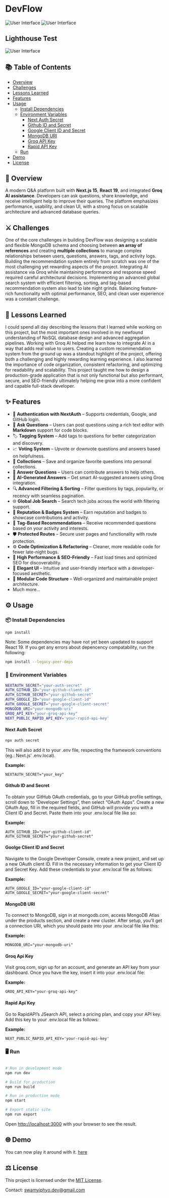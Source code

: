# DevFlow

![User Interface](./public/images/preview_light.webp)
![User Interface](./public/images/preview_dark.webp)

## Lighthouse Test
![User Interface](./public/images/metric.png)

## 📚 Table of Contents

- [Overview](#-overview)
- [Challenges](#️-challenges)
- [Lessons Learned](#-lessons-learned)
- [Features](#-features)
- [Usage](#️-usage)
  - [Install Dependencies](#-install-dependencies)
  - [Environment Variables](#-environment-variables)
    - [Next Auth Secret](#next-auth-secret)
    - [Github ID and Secret](#github-id-and-secret)
    - [Google Client ID and Secret](#goolge-client-id-and-secret)
    - [MongoDB URI](#mongodb-uri)
    - [Groq API Key](#groq-api-key)
    - [Rapid API Key](#rapid-api-key)
  - [Run](#️-run)
- [Demo](#-demo)
- [License](#️-license)

## 🚀 Overview

A modern Q&A platform built with **Next.js 15**, **React 19**, and integrated **Groq AI assistance**. Developers can ask questions, share knowledge, and receive intelligent help to improve their queries. The platform emphasizes performance, usability, and clean UI, with a strong focus on scalable architecture and advanced database queries.

## ⚔️ Challenges

One of the core challenges in building DevFlow was designing a scalable and flexible MongoDB schema and choosing between **an array of references** and creating **multiple collections** to manage complex relationships between users, questions, answers, tags, and activity logs. Building the recommendation system entirely from scratch was one of the most challenging yet rewarding aspects of the project. Integrating AI assistance via Groq while maintaining performance and response speed required careful architectural decisions. Implementing an advanced global search system with efficient filtering, sorting, and tag-based recommendation system also lead to late night grinds. Balancing feature-rich functionality with optimal performance, SEO, and clean user experience was a constant challenge.

## 🧠 Lessons Learned

I could spend all day describing the lessons that I learned while working on this project, but the most important ones involved in my newfound understanding of NoSQL database design and advanced aggregation pipelines. Working with Groq AI helped me learn how to integrate AI in a way that adds real value to users. Creating a custom recommendation system from the ground up was a standout highlight of the project, offering both a challenging and highly rewarding learning experience. I also learned the importance of code organization, consistent refactoring, and optimizing for readability and scalability. This project taught me how to design a production-grade application that is not only functional but also performant, secure, and SEO-friendly ultimately helping me grow into a more confident and capable full-stack developer.

## ✨ Features

- 🔐 **Authentication with NextAuth** – Supports credentials, Google, and GitHub login.
- 📝 **Ask Questions** – Users can post questions using a rich text editor with **Markdown** support for code blocks.
- 🏷️ **Tagging System** – Add tags to questions for better categorization and discovery.
- 📈 **Voting System** – Upvote or downvote questions and answers based on helpfulness.
- 📁 **Collections** – Save and organize favorite questions into personal collections.
- 💬 **Answer Questions** – Users can contribute answers to help others.
- 🤖 **AI-Generated Answers** – Get smart AI-suggested answers using Groq integration.
- 🔍 **Advanced Filtering & Sorting** – Filter questions by tags, popularity, or recency with seamless pagination.
- 🌐 **Global Job Search** – Search tech jobs across the world with filtering support.
- 🏅 **Reputation & Badges System** – Earn reputation and badges to showcase contributions and activity.
- 🎯 **Tag-Based Recommendations** – Receive recommended questions based on your activity and interests.
- 🛡️ **Protected Routes** – Secure user pages and functionality with route protection.
- ⚙️ **Code Optimization & Refactoring** – Cleaner, more readable code for fewer late-night bugs.
- 🚀 **High Performance & SEO-Friendly** – Fast load times and optimized SEO for discoverability.
- 🎨 **Elegant UI** – Intuitive and user-friendly interface with a developer-focused aesthetic.
- 🧩 **Modular Code Structure** – Well-organized and maintainable project architecture.
- Much more...

## ⚙️ Usage

### 📦 Install Dependencies

```bash
npm install
```

Note: Some dependencies may have not yet been upadated to support React 19. If you get any errors about depencency compatability, run the following:

```bash
npm install --legacy-peer-deps
```
### 🧬 Environment Variables

```bash
NEXTAUTH_SECRET="your-auth-secret"
AUTH_GITHUB_ID="your-github-client-id"
AUTH_GITHUB_SECRET="your-github-secret"
AUTH_GOOGLE_ID="your-google-client-id"
AUTH_GOOGLE_SECRET="your-google-client-secret"
MONGODB_URI="your-mongodb-uri"
GROQ_API_KEY="your-groq-api-key"
NEXT_PUBLIC_RAPID_API_KEY='your-rapid-api-key'
```
#### Next Auth Secret

```bash
npx auth secret
```
This will also add it to your .env file, respecting the framework conventions (eg.: Next.js’ .env.local).

**Example:**

```
NEXTAUTH_SECRET="your_key"
```

#### Github ID and Secret

To obtain your GitHub OAuth credentials, go to your GitHub profile settings, scroll down to “Developer Settings”, then select “OAuth Apps”. Create a new OAuth App, fill in the required fields, and GitHub will provide you with a Client ID and Secret. Paste them into your .env.local file like so:

**Example:**

```
AUTH_GITHUB_ID="your-github-client-id"
AUTH_GITHUB_SECRET="your-github-secret"
```

#### Goolge Client ID and Secret

Navigate to the Google Developer Console, create a new project, and set up a new OAuth client ID. Fill in the necessary information to get your Client ID and Secret Key. Add these credentials to your .env.local file as follows:

**Example:**

```
AUTH_GOOGLE_ID="your-google-client-id"
AUTH_GOOGLE_SECRET="your-google-client-secret"
```

#### MongoDB URI

To connect to MongoDB, sign in at mongodb.com, access MongoDB Atlas under the products section, and create a new cluster. After setup, you’ll get a connection URI, which you should paste into your .env.local file like this:

**Example:**

```
MONGODB_URI="your-mongodb-uri"
```

#### Groq Api Key

Visit groq.com, sign up for an account, and generate an API key from your dashboard. Once you have the key, insert it into your .env.local file:

**Example:**

```
GROQ_API_KEY="your-groq-api-key"
```

#### Rapid Api Key

Go to RapidAPI’s JSearch API, select a pricing plan, and copy your API key. Add this key to your .env.local file as follows:

**Example:**

```
NEXT_PUBLIC_RAPID_API_KEY='your-rapid-api-key'
```

### 🖥️ Run

```bash

# Run in development mode
npm run dev

# Build for production
npm run build

# Run in production mode
npm start

# Export static site
npm run export
```

Open [http://localhost:3000](http://localhost:3000) with your browser to see the result.

## 🌐 Demo

You can now play it around with it. [here](https://www.devflow.forum)

## ⚖️ License

This project is licensed under the [MIT License](LICENSE).

Contact: [swamyiphyo.dev@gmail.com](mailto:swamyiphyo.dev@gmail.com)
